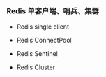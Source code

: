 ### Redis 单客户端、哨兵、集群

- Redis single client

- Redis ConnectPool

- Redis Sentinel

- Redis Cluster
